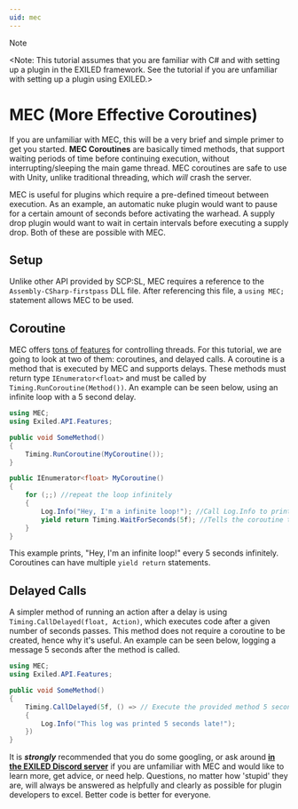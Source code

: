 ```yaml
---
uid: mec
---
```

> [!NOTE]
> <Note: This tutorial assumes that you are familiar with C# and with setting up a plugin in the EXILED framework. See the [](xref:plugin_structure) tutorial if you are unfamiliar with setting up a plugin using EXILED.>

# MEC (More Effective Coroutines)
If you are unfamiliar with MEC, this will be a very brief and simple primer to get you started. **MEC Coroutines** are basically timed methods, that support waiting periods of time before continuing execution, without interrupting/sleeping the main game thread. MEC coroutines are safe to use with Unity, unlike traditional threading, which *will* crash the server.

MEC is useful for plugins which require a pre-defined timeout between execution. As an example, an automatic nuke plugin would want to pause for a certain amount of seconds before activating the warhead. A supply drop plugin would want to wait in certain intervals before executing a supply drop. Both of these are possible with MEC.

## Setup
Unlike other API provided by SCP:SL, MEC requires a reference to the `Assembly-CSharp-firstpass` DLL file. After referencing this file, a `using MEC;` statement allows MEC to be used.

## Coroutine
MEC offers [tons of features](http://trinary.tech/category/mec/free/) for controlling threads. For this tutorial, we are going to look at two of them: coroutines, and delayed calls. A coroutine is a method that is executed by MEC and supports delays. These methods must return type `IEnumerator<float>` and must be called by `Timing.RunCoroutine(Method())`. An example can be seen below, using an infinite loop with a 5 second delay.

```cs
using MEC;
using Exiled.API.Features;

public void SomeMethod()
{
    Timing.RunCoroutine(MyCoroutine());
}

public IEnumerator<float> MyCoroutine()
{
    for (;;) //repeat the loop infinitely
    {
        Log.Info("Hey, I'm a infinite loop!"); //Call Log.Info to print a line to the game console/server logs.
        yield return Timing.WaitForSeconds(5f); //Tells the coroutine to wait 5 seconds before continuing. Since this is at the end of the loop, it effectively stalls the loop from repeating for 5 seconds.
    }
}
```
This example prints, "Hey, I'm an infinite loop!" every 5 seconds infinitely. Coroutines can have multiple `yield return` statements.

## Delayed Calls
A simpler method of running an action after a delay is using `Timing.CallDelayed(float, Action)`, which executes code after a given number of seconds passes. This method does not require a coroutine to be created, hence why it's useful. An example can be seen below, logging a message 5 seconds after the method is called.
```cs
using MEC;
using Exiled.API.Features;

public void SomeMethod()
{
    Timing.CallDelayed(5f, () => // Execute the provided method 5 seconds late.
    {
        Log.Info("This log was printed 5 seconds late!");
    })
}
```
It is ***strongly*** recommended that you do some googling, or ask around **[in the EXILED Discord server](https://discord.gg/PyUkWTg)** if you are unfamiliar with MEC and would like to learn more, get advice, or need help. Questions, no matter how 'stupid' they are, will always be answered as helpfully and clearly as possible for plugin developers to excel. Better code is better for everyone.
